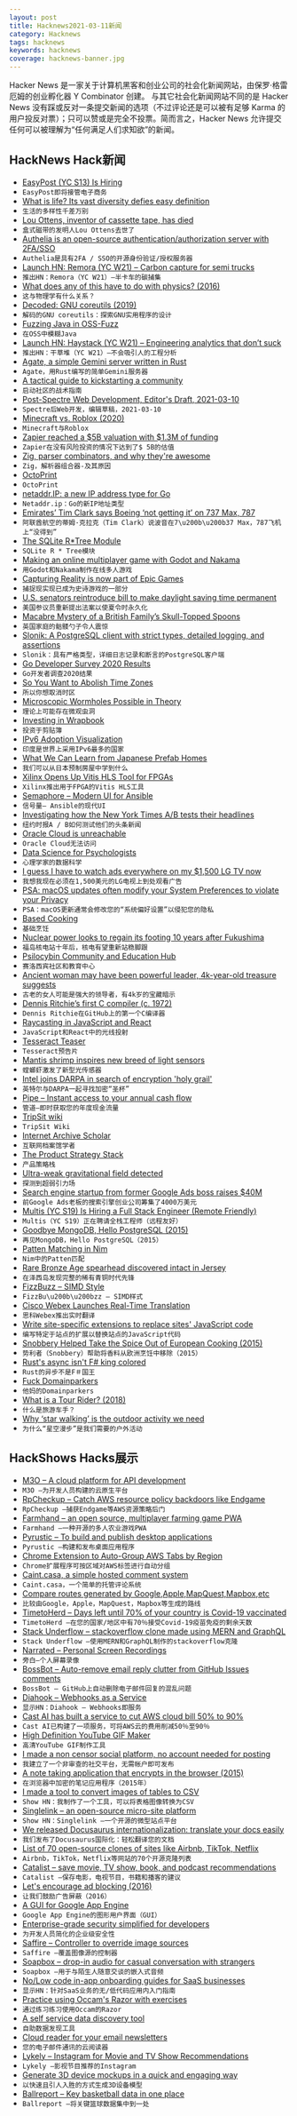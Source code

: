 ```yaml
---
layout: post
title: Hacknews2021-03-11新闻
category: Hacknews
tags: hacknews
keywords: hacknews
coverage: hacknews-banner.jpg
---
```


Hacker News 是一家关于计算机黑客和创业公司的社会化新闻网站，由保罗·格雷厄姆的创业孵化器 Y Combinator 创建。
与其它社会化新闻网站不同的是 Hacker News 没有踩或反对一条提交新闻的选项（不过评论还是可以被有足够 Karma 的用户投反对票）；只可以赞或是完全不投票。简而言之，Hacker News 允许提交任何可以被理解为“任何满足人们求知欲”的新闻。

## HackNews Hack新闻


- [EasyPost (YC S13) Is Hiring](https://www.easypost.com/careers)
- `EasyPost即将接管电子商务`
- [What is life? Its vast diversity defies easy definition](https://www.quantamagazine.org/what-is-life-its-vast-diversity-defies-easy-definition-20210309/)
- `生活的多样性千差万别`
- [Lou Ottens, inventor of cassette tape, has died](https://netherlandsnewslive.com/inventor-of-cassette-tape-lou-ottens-passed-away-financial/107722/)
- `盒式磁带的发明人Lou Ottens去世了`
- [Authelia is an open-source authentication/authorization server with 2FA/SSO](https://github.com/authelia/authelia)
- `Authelia是具有2FA / SSO的开源身份验证/授权服务器`
- [Launch HN: Remora (YC W21) – Carbon capture for semi trucks](item?id=26412624)
- `推出HN：Remora（YC W21）–半卡车的碳捕集`
- [What does any of this have to do with physics? (2016)](https://nautil.us/issue/43/heroes/what-does-any-of-this-have-to-do-with-physics)
- `这与物理学有什么关系？`
- [Decoded: GNU coreutils (2019)](http://maizure.org/projects/decoded-gnu-coreutils/)
- `解码的GNU coreutils：探索GNU实用程序的设计`
- [Fuzzing Java in OSS-Fuzz](https://security.googleblog.com/2021/03/fuzzing-java-in-oss-fuzz.html)
- `在OSS中模糊Java`
- [Launch HN: Haystack (YC W21) – Engineering analytics that don’t suck](item?id=26413311)
- `推出HN：干草堆（YC W21）–不会吸引人的工程分析`
- [Agate, a simple Gemini server written in Rust](https://github.com/mbrubeck/agate)
- `Agate，用Rust编写的简单Gemini服务器`
- [A tactical guide to kickstarting a community](https://orbit.love/blog/a-tactical-guide-to-kickstarting-your-community/)
- `启动社区的战术指南`
- [Post-Spectre Web Development, Editor's Draft, 2021-03-10](https://w3c.github.io/webappsec-post-spectre-webdev/)
- `Spectre后Web开发，编辑草稿，2021-03-10`
- [Minecraft vs. Roblox (2020)](https://www.codeadvantage.org/coding-for-kids-blog/minecraft-vs-roblox)
- `Minecraft与Roblox`
- [Zapier reached a $5B valuation with $1.3M of funding](https://www.forbes.com/sites/alexkonrad/2021/03/08/zapier-bootstraps-to-5-billion-valuation/)
- `Zapier在没有风险投资的情况下达到了$ 5B的估值`
- [Zig, parser combinators, and why they're awesome](https://devlog.hexops.com/2021/zig-parser-combinators-and-why-theyre-awesome)
- `Zig，解析器组合器-及其原因`
- [OctoPrint](https://octoprint.org/)
- `OctoPrint`
- [netaddr.IP: a new IP address type for Go](https://tailscale.com/blog/netaddr-new-ip-type-for-go/)
- `Netaddr.ip：Go的新IP地址类型`
- [Emirates’ Tim Clark says Boeing ‘not getting it’ on 737 Max, 787](https://theaircurrent.com/industry-strategy/emirates-tim-clark-says-boeing-not-getting-it-on-737-max-787/)
- `阿联酋航空的蒂姆·克拉克（Tim Clark）说波音在7\u200b\u200b37 Max，787飞机上“没得到”`
- [The SQLite R*Tree Module](https://www.sqlite.org/rtree.html)
- `SQLite R * Tree模块`
- [Making an online multiplayer game with Godot and Nakama](https://heroiclabs.com/blog/announcements/godot-fishgame/)
- `用Godot和Nakama制作在线多人游戏`
- [Capturing Reality is now part of Epic Games](https://www.epicgames.com/site/en-US/news/capturing-reality-is-now-part-of-epic-games)
- `捕捉现实现已成为史诗游戏的一部分`
- [U.S. senators reintroduce bill to make daylight saving time permanent](https://fox8.com/news/u-s-senators-reintroduce-bill-to-make-daylight-saving-time-permanent/)
- `美国参议员重新提出法案以使夏令时永久化`
- [Macabre Mystery of a British Family’s Skull-Topped Spoons](https://www.atlasobscura.com/articles/yorkshire-death-spoons)
- `英国家庭的骷髅勺子令人震惊`
- [Slonik: A PostgreSQL client with strict types, detailed logging, and assertions](https://github.com/gajus/slonik)
- `Slonik：具有严格类型，详细日志记录和断言的PostgreSQL客户端`
- [Go Developer Survey 2020 Results](https://blog.golang.org/survey2020-results)
- `Go开发者调查2020结果`
- [So You Want to Abolish Time Zones](https://qntm.org/abolish)
- `所以你想取消时区`
- [Microscopic Wormholes Possible in Theory](https://phys.org/news/2021-03-microscopic-wormholes-theory.html)
- `理论上可能存在微观虫洞`
- [Investing in Wrapbook](https://a16z.com/2021/03/09/investing-in-wrapbook/)
- `投资于剪贴簿`
- [IPv6 Adoption Visualization](https://www.akamai.com/uk/en/resources/our-thinking/state-of-the-internet-report/state-of-the-internet-ipv6-adoption-visualization.jsp)
- `印度是世界上采用IPv6最多的国家`
- [What We Can Learn from Japanese Prefab Homes](https://www.dwell.com/article/japanese-prefab-homes-e1f1b65c)
- `我们可以从日本预制房屋中学到什么`
- [Xilinx Opens Up Vitis HLS Tool for FPGAs](https://www.eetimes.com/xilinx-opens-up-vitis-hls-tool-for-fpgas/)
- `Xilinx推出用于FPGA的Vitis HLS工具`
- [Semaphore – Modern UI for Ansible](https://github.com/ansible-semaphore/semaphore)
- `信号量– Ansible的现代UI`
- [Investigating how the New York Times A/B tests their headlines](https://blog.tjcx.me/p/new-york-times-ab-testing)
- `纽约时报A / B如何测试他们的头条新闻`
- [Oracle Cloud is unreachable](https://ocistatus.oraclecloud.com/incidents/qjxllgkywysj)
- `Oracle Cloud无法访问`
- [Data Science for Psychologists](https://bookdown.org/hneth/ds4psy/)
- `心理学家的数据科学`
- [I guess I have to watch ads everywhere on my $1,500 LG TV now](https://www.theverge.com/tldr/2021/3/10/22323790/lg-oled-tv-commercials-content-store)
- `我想我现在必须在1,500美元的LG电视上到处观看广告`
- [PSA: macOS updates often modify your System Preferences to violate your Privacy](item?id=26418809)
- `PSA：macOS更新通常会修改您的“系统偏好设置”以侵犯您的隐私`
- [Based Cooking](https://based.cooking/)
- `基础烹饪`
- [Nuclear power looks to regain its footing 10 years after Fukushima](https://www.scientificamerican.com/article/nuclear-power-looks-to-regain-its-footing-10-years-after-fukushima/)
- `福岛核电站十年后，核电有望重新站稳脚跟`
- [Psilocybin Community and Education Hub](https://www.tripsitters.org/)
- `赛洛西宾社区和教育中心`
- [Ancient woman may have been powerful leader, 4k-year-old treasure suggests](https://www.nationalgeographic.com/history/article/ancient-woman-powerful-european-leader-4000-year-old-treasure-suggests)
- `古老的女人可能是强大的领导者，有4k岁的宝藏暗示`
- [Dennis Ritchie’s first C compiler (c. 1972)](https://github.com/mortdeus/legacy-cc)
- `Dennis Ritchie在GitHub上的第一个C编译器`
- [Raycasting in JavaScript and React](https://github.com/ahuth/raycast)
- `JavaScript和React中的光线投射`
- [Tesseract Teaser](https://www.solipsys.co.uk/new/TesseractTeaser.html)
- `Tesseract预告片`
- [Mantis shrimp inspires new breed of light sensors](https://news.ncsu.edu/2021/03/shrimp-light-tech/)
- `螳螂虾激发了新型光传感器`
- [Intel joins DARPA in search of encryption 'holy grail'](https://www.zdnet.com/article/intel-joins-darpa-in-search-of-encryption-holy-grail/)
- `英特尔与DARPA一起寻找加密“圣杯”`
- [Pipe – Instant access to your annual cash flow](https://www.pipe.com/)
- `管道–即时获取您的年度现金流量`
- [TripSit wiki](https://wiki.tripsit.me/wiki/Main_Page)
- `TripSit Wiki`
- [Internet Archive Scholar](https://scholar.archive.org/)
- `互联网档案馆学者`
- [The Product Strategy Stack](https://www.reforge.com/blog/the-product-strategy-stack)
- `产品策略栈`
- [Ultra-weak gravitational field detected](https://www.nature.com/articles/d41586-021-00591-1)
- `探测到超弱引力场`
- [Search engine startup from former Google Ads boss raises $40M](https://www.axios.com/neeva-google-ad-fundraising-b23006ca-e9ee-410b-9914-7083beecbd1c.html)
- `前Google Ads老板的搜索引擎创业公司筹集了4000万美元`
- [Multis (YC S19) Is Hiring a Full Stack Engineer (Remote Friendly)](https://multis.slite.com/p/note/MPCwKHpU413kjkVFgSAKbh)
- `Multis（YC S19）正在聘请全栈工程师（远程友好）`
- [Goodbye MongoDB, Hello PostgreSQL (2015)](http://developer.olery.com/blog/goodbye-mongodb-hello-postgresql/)
- `再见MongoDB，Hello PostgreSQL（2015）`
- [Patten Matching in Nim](https://nim-lang.org/blog/2021/03/10/fusion-and-pattern-matching.html)
- `Nim中的Patten匹配`
- [Rare Bronze Age spearhead discovered intact in Jersey](https://www.bbc.com/news/world-europe-jersey-56195939)
- `在泽西岛发现完整的稀有青铜时代先锋`
- [FizzBuzz – SIMD Style](https://www.morling.dev/blog/fizzbuzz-simd-style/)
- `FizzBu\u200b\u200bzz – SIMD样式`
- [Cisco Webex Launches Real-Time Translation](https://business-review.eu/tech/cisco-webex-breaks-through-language-barriers-and-launches-real-time-translation-217869)
- `思科Webex推出实时翻译`
- [Write site-specific extensions to replace sites' JavaScript code](https://www.gnu.org/help/help-javascript.html)
- `编写特定于站点的扩展以替换站点的JavaScript代码`
- [Snobbery Helped Take the Spice Out of European Cooking (2015)](https://www.npr.org/sections/thesalt/2015/03/26/394339284/how-snobbery-helped-take-the-spice-out-of-european-cooking)
- `势利者（Snobbery）帮助将香料从欧洲烹饪中移除（2015）`
- [Rust's async isn't F# king colored](https://www.hobofan.com/blog/2021-03-10-rust-async-colored/)
- `Rust的异步不是F＃国王`
- [Fuck Domainparkers](https://www.indiehackers.com/post/f-k-domainparkers-14f52b7724)
- `他妈的Domainparkers`
- [What is a Tour Rider? (2018)](https://cookbackstage.com/tour-rider/)
- `什么是旅游车手？ `
- [Why ‘star walking’ is the outdoor activity we need](https://www.nationalgeographic.com/travel/article/why-hiking-at-night-star-walking-is-the-outdoor-activity-we-need-right-now?cmpid=org=ngp::mc=social::src=youtube::cmp=editorial::add=yt20210310travel-hikingatnight::rid=)
- `为什么“星空漫步”是我们需要的户外活动`


## HackShows Hacks展示

- [ M3O – A cloud platform for API development](https://m3o.com)
- `M3O –为开发人员构建的云原生平台`
- [ RpCheckup – Catch AWS resource policy backdoors like Endgame](https://github.com/goldfiglabs/rpCheckup)
- `RpCheckup –捕获Endgame等AWS资源策略后门`
- [ Farmhand – an open source, multiplayer farming game PWA](https://jeremyckahn.github.io/farmhand/)
- `Farmhand –一种开源的多人农业游戏PWA`
- [ Pyrustic – To build and publish desktop applications](https://github.com/pyrustic/pyrustic)
- `Pyrustic –构建和发布桌面应用程序`
- [ Chrome Extension to Auto-Group AWS Tabs by Region](https://chrome.google.com/webstore/detail/aws-compass/hbjmjdhpbemchceodklfbhabondedojg/)
- `Chrome扩展程序可按区域对AWS标签进行自动分组`
- [ Caint.casa, a simple hosted comment system](https://www.caint.casa/)
- `Caint.casa，一个简单的托管评论系统`
- [ Compare routes generated by Google,Apple,MapQuest,Mapbox,etc](http://superroute.evergreen-labs.com)
- `比较由Google，Apple，MapQuest，Mapbox等生成的路线`
- [ TimetoHerd – Days left until 70% of your country is Covid-19 vaccinated](HTTPS://timetoherd.com)
- `TimetoHerd –在您的国家/地区中有70％接受Covid-19疫苗免疫的剩余天数`
- [ Stack Underflow – stackoverflow clone made using MERN and GraphQL](https://github.com/amand33p/stack-underflow-mern-gql)
- `Stack Underflow –使用MERN和GraphQL制作的stackoverflow克隆`
- [ Narrated – Personal Screen Recordings](https://www.buildandshipapps.com/)
- `旁白–个人屏幕录像`
- [ BossBot – Auto-remove email reply clutter from GitHub Issues comments](https://github.com/marketplace/actions/bossbot-github-issue-comment-cleanup)
- `BossBot – GitHub上自动删除电子邮件回复的混乱问题`
- [ Diahook – Webhooks as a Service](https://www.diahook.com/?r=hn)
- `显示HN：Diahook – Webhooks即服务`
- [ Cast AI has built a service to cut AWS cloud bill 50% to 90%](item?id=26400017)
- `Cast AI已构建了一项服务，可将AWS云的费用削减50％至90％`
- [ High Definition YouTube GIF Maker](https://gif.run)
- `高清YouTube GIF制作工具`
- [ I made a non censor social platform, no account needed for posting](https://argoledo.com/)
- `我建立了一个非审查的社交平台，无需帐户即可发布`
- [ A note taking application that encrypts in the browser (2015)](https://github.com/moyaproject/notes)
- `在浏览器中加密的笔记应用程序（2015年）`
- [ I made a tool to convert images of tables to CSV](https://github.com/artperrin/image2csv)
- `Show HN：我制作了一个工具，可以将表格图像转换为CSV`
- [ Singlelink – an open-source micro-site platform](https://singlelink.co)
- `Show HN：Singlelink –一个开源的微型站点平台`
- [ We released Docusaurus internationalization: translate your docs easily](https://v2.docusaurus.io/blog/2021/03/09/releasing-docusaurus-i18n)
- `我们发布了Docusaurus国际化：轻松翻译您的文档`
- [ List of 70 open-source clones of sites like Airbnb, TikTok, Netflix](https://github.com/GorvGoyl/Clone-Wars)
- `Airbnb，TikTok，Netflix等网站的70个开源克隆列表`
- [ Catalist – save movie, TV show, book, and podcast recommendations](https://getcatalist.com/)
- `Catalist –保存电影，电视节目，书籍和播客的建议`
- [ Let's encourage ad blocking (2016)](https://blockads.fivefilters.org/)
- `让我们鼓励广告屏蔽（2016）`
- [ A GUI for Google App Engine](https://nocommandline.com)
- `Google App Engine的图形用户界面（GUI）`
- [ Enterprise-grade security simplified for developers](https://ASPSecurityKit.net/?src=hn)
- `为开发人员简化的企业级安全性`
- [ Saffire – Controller to override image sources](https://github.com/FairwindsOps/saffire)
- `Saffire –覆盖图像源的控制器`
- [ Soapbox – drop-in audio for casual conversation with strangers](https://soapbox.social/)
- `Soapbox –用于与陌生人随意交谈的嵌入式音频`
- [ No/Low code in-app onboarding guides for SaaS businesses](https://userflow.com)
- `显示HN：针对SaaS业务的无/低代码应用内入门指南`
- [ Practice using Occam's Razor with exercises](https://newsletter.decisionschool.org/p/occams-razor)
- `通过练习练习使用Occam的Razor`
- [ A self service data discovery tool](https://www.secoda.co/)
- `自助数据发现工具`
- [ Cloud reader for your email newsletters](https://www.alpinereader.com/)
- `您的电子邮件通讯的云阅读器`
- [ Lykely – Instagram for Movie and TV Show Recommendations](https://www.lykely.net)
- `Lykely –影视节目推荐的Instagram`
- [ Generate 3D device mockups in a quick and engaging way](https://things.morflax.com)
- `以快速且引人入胜的方式生成3D设备模型`
- [ Ballreport – Key basketball data in one place](https://ballreport.net/)
- `Ballreport –将关键篮球数据集中到一处`

